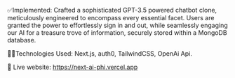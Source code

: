 ✅Implemented: Crafted a sophisticated GPT-3.5 powered chatbot clone, meticulously engineered to encompass every essential facet. Users are granted the power to effortlessly sign in and out, while seamlessly engaging our AI for a treasure trove of information, securely stored within a MongoDB database.

🧑‍💻Technologies Used: Next.js, auth0, TailwindCSS, OpenAi Api.

📲 Live website: https://next-ai-phi.vercel.app
